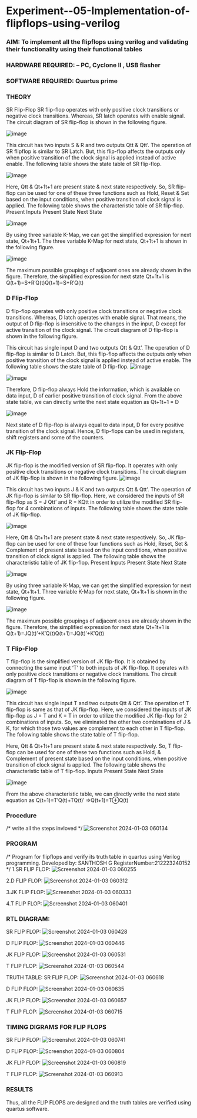 # Experiment--05-Implementation-of-flipflops-using-verilog
### AIM: To implement all the flipflops using verilog and validating their functionality using their functional tables
### HARDWARE REQUIRED:  – PC, Cyclone II , USB flasher
### SOFTWARE REQUIRED:   Quartus prime
### THEORY 
SR Flip-Flop
SR flip-flop operates with only positive clock transitions or negative clock transitions. Whereas, SR latch operates with enable signal. The circuit diagram of SR flip-flop is shown in the following figure.

![image](https://user-images.githubusercontent.com/36288975/167910294-bb550548-b1dc-4cba-9044-31d9037d476b.png)

 
This circuit has two inputs S & R and two outputs Qtt & Qtt’. The operation of SR flipflop is similar to SR Latch. But, this flip-flop affects the outputs only when positive transition of the clock signal is applied instead of active enable.
The following table shows the state table of SR flip-flop.


![image](https://user-images.githubusercontent.com/36288975/167910648-ced88e69-869c-42e2-9718-a285a3902446.png)


Here, Qtt & Qt+1t+1 are present state & next state respectively. So, SR flip-flop can be used for one of these three functions such as Hold, Reset & Set based on the input conditions, when positive transition of clock signal is applied. The following table shows the characteristic table of SR flip-flop.
Present Inputs	Present State	Next State


![image](https://user-images.githubusercontent.com/36288975/167908180-5fc9d589-1cb5-41f5-b2c8-927e04f5f387.png)

By using three variable K-Map, we can get the simplified expression for next state, Qt+1t+1. The three variable K-Map for next state, Qt+1t+1 is shown in the following figure.

![image](https://user-images.githubusercontent.com/36288975/167908214-25b30a54-db20-4bcb-9385-5f93a1982a09.png)

 
The maximum possible groupings of adjacent ones are already shown in the figure. Therefore, the simplified expression for next state Qt+1t+1 is
Q(t+1)=S+R′Q(t)Q(t+1)=S+R′Q(t)


### D Flip-Flop
D flip-flop operates with only positive clock transitions or negative clock transitions. Whereas, D latch operates with enable signal. That means, the output of D flip-flop is insensitive to the changes in the input, D except for active transition of the clock signal. The circuit diagram of D flip-flop is shown in the following figure.
 
This circuit has single input D and two outputs Qtt & Qtt’. The operation of D flip-flop is similar to D Latch. But, this flip-flop affects the outputs only when positive transition of the clock signal is applied instead of active enable.
The following table shows the state table of D flip-flop.
![image](https://user-images.githubusercontent.com/36288975/167908342-e03f0cbb-5958-43bb-b74a-5e3ec2341675.png)

![image](https://user-images.githubusercontent.com/36288975/167910325-aeef0739-0a54-40e2-bebd-6f5fa0cad10e.png)



Therefore, D flip-flop always Hold the information, which is available on data input, D of earlier positive transition of clock signal. From the above state table, we can directly write the next state equation as
Qt+1t+1 = D



![image](https://user-images.githubusercontent.com/36288975/167908850-d39d07ba-7f9d-490a-b9f2-274e189fd047.png)

Next state of D flip-flop is always equal to data input, D for every positive transition of the clock signal. Hence, D flip-flops can be used in registers, shift registers and some of the counters.


### JK Flip-Flop
JK flip-flop is the modified version of SR flip-flop. It operates with only positive clock transitions or negative clock transitions. The circuit diagram of JK flip-flop is shown in the following figure.
![image](https://user-images.githubusercontent.com/36288975/167910378-d2d984a7-2815-4d17-8c41-ee4bdf59ec24.png) 

 
This circuit has two inputs J & K and two outputs Qtt & Qtt’. The operation of JK flip-flop is similar to SR flip-flop. Here, we considered the inputs of SR flip-flop as S = J Qtt’ and R = KQtt in order to utilize the modified SR flip-flop for 4 combinations of inputs.
The following table shows the state table of JK flip-flop.


![image](https://user-images.githubusercontent.com/36288975/167908575-59c35afb-50d3-46a2-888c-47478a3179d5.png)

Here, Qtt & Qt+1t+1 are present state & next state respectively. So, JK flip-flop can be used for one of these four functions such as Hold, Reset, Set & Complement of present state based on the input conditions, when positive transition of clock signal is applied. The following table shows the characteristic table of JK flip-flop.
Present Inputs	Present State	Next State

![image](https://user-images.githubusercontent.com/36288975/167908664-c854ffe9-0bd3-44c2-bfa6-e53928181c69.png)


By using three variable K-Map, we can get the simplified expression for next state, Qt+1t+1. Three variable K-Map for next state, Qt+1t+1 is shown in the following figure.
 
 
 ![image](https://user-images.githubusercontent.com/36288975/167908688-fa93c3e9-8323-4864-947d-c11d163d5a90.png)

The maximum possible groupings of adjacent ones are already shown in the figure. Therefore, the simplified expression for next state Qt+1t+1 is
Q(t+1)=JQ(t)′+K′Q(t)Q(t+1)=JQ(t)′+K′Q(t)



### T Flip-Flop
T flip-flop is the simplified version of JK flip-flop. It is obtained by connecting the same input ‘T’ to both inputs of JK flip-flop. It operates with only positive clock transitions or negative clock transitions. The circuit diagram of T flip-flop is shown in the following figure.

![image](https://user-images.githubusercontent.com/36288975/167911534-5f3c445d-bc68-46e2-9a9c-7efce5febc60.png)



This circuit has single input T and two outputs Qtt & Qtt’. The operation of T flip-flop is same as that of JK flip-flop. Here, we considered the inputs of JK flip-flop as J = T and K = T in order to utilize the modified JK flip-flop for 2 combinations of inputs. So, we eliminated the other two combinations of J & K, for which those two values are complement to each other in T flip-flop.
The following table shows the state table of T flip-flop.



Here, Qtt & Qt+1t+1 are present state & next state respectively. So, T flip-flop can be used for one of these two functions such as Hold, & Complement of present state based on the input conditions, when positive transition of clock signal is applied. The following table shows the characteristic table of T flip-flop.
Inputs	Present State	Next State


![image](https://user-images.githubusercontent.com/36288975/167909015-53aa9450-3f28-4202-887a-79d88228f8a0.png)

From the above characteristic table, we can directly write the next state equation as
Q(t+1)=T′Q(t)+TQ(t)′
⇒Q(t+1)=T⊕Q(t)

### Procedure
/* write all the steps invloved */
![Screenshot 2024-01-03 060134](https://github.com/GSanthosh007/Experiment--05-Implementation-of-flipflops-using-verilog/assets/147527586/719d9241-6bbe-4bcc-9d08-f4a729a36914)

### PROGRAM 
/*
Program for flipflops  and verify its truth table in quartus using Verilog programming.
Developed by: SANTHOSH G
RegisterNumber:212223240152  
*/
1.SR FLIP FLOP:
![Screenshot 2024-01-03 060255](https://github.com/GSanthosh007/Experiment--05-Implementation-of-flipflops-using-verilog/assets/147527586/4b2fd328-3669-4bd0-b1e7-7fc488934a1e)


2.D FLIP FLOP:
![Screenshot 2024-01-03 060312](https://github.com/GSanthosh007/Experiment--05-Implementation-of-flipflops-using-verilog/assets/147527586/8eef2aec-2c20-451a-8673-5b058d2bef17)


3.JK FLIP FLOP:
![Screenshot 2024-01-03 060333](https://github.com/GSanthosh007/Experiment--05-Implementation-of-flipflops-using-verilog/assets/147527586/25aefa6f-121d-4f15-9ca4-884f358b6af6)


4.T FLIP FLOP:
![Screenshot 2024-01-03 060401](https://github.com/GSanthosh007/Experiment--05-Implementation-of-flipflops-using-verilog/assets/147527586/7c12405f-f6f5-4f46-ae27-f4f84b1c81b1)


### RTL DIAGRAM:
SR FLIP FLOP:
![Screenshot 2024-01-03 060428](https://github.com/GSanthosh007/Experiment--05-Implementation-of-flipflops-using-verilog/assets/147527586/9218d98f-0f91-47cd-9c39-66e374e23deb)

D FLIP FLOP:
![Screenshot 2024-01-03 060446](https://github.com/GSanthosh007/Experiment--05-Implementation-of-flipflops-using-verilog/assets/147527586/a337055e-3059-468f-ba8e-cb1f73595930)


JK FLIP FLOP:
![Screenshot 2024-01-03 060531](https://github.com/GSanthosh007/Experiment--05-Implementation-of-flipflops-using-verilog/assets/147527586/1349a918-546f-48ce-9399-04bb1e73957d)

T FLIP FLOP:
![Screenshot 2024-01-03 060544](https://github.com/GSanthosh007/Experiment--05-Implementation-of-flipflops-using-verilog/assets/147527586/403c0ea9-719c-4d27-b9da-d97b9a06a444)


TRUTH TABLE:
SR FLIP FLOP:
![Screenshot 2024-01-03 060618](https://github.com/GSanthosh007/Experiment--05-Implementation-of-flipflops-using-verilog/assets/147527586/ebe7ae31-2405-413f-9c9b-b91733d36cb7)


D FLIP FLOP:
![Screenshot 2024-01-03 060635](https://github.com/GSanthosh007/Experiment--05-Implementation-of-flipflops-using-verilog/assets/147527586/b013a054-0254-4967-a3d6-b8bd0feaab82)


JK FLIP FLOP:
![Screenshot 2024-01-03 060657](https://github.com/GSanthosh007/Experiment--05-Implementation-of-flipflops-using-verilog/assets/147527586/2164d6df-7cae-4e29-a21a-3e1081c40362)


T FLIP FLOP:
![Screenshot 2024-01-03 060715](https://github.com/GSanthosh007/Experiment--05-Implementation-of-flipflops-using-verilog/assets/147527586/2a9fc633-9283-4e2b-9bad-c47a0d2c48e0)



### TIMING DIGRAMS FOR FLIP FLOPS 

SR FLIP FLOP:
![Screenshot 2024-01-03 060741](https://github.com/GSanthosh007/Experiment--05-Implementation-of-flipflops-using-verilog/assets/147527586/bcc7ce89-75c3-4689-b2d1-c2d8167ee601)


D FLIP FLOP:
![Screenshot 2024-01-03 060804](https://github.com/GSanthosh007/Experiment--05-Implementation-of-flipflops-using-verilog/assets/147527586/885f696f-7e34-4de3-ab41-a5ef56fa7936)

JK FLIP FLOP:
![Screenshot 2024-01-03 060819](https://github.com/GSanthosh007/Experiment--05-Implementation-of-flipflops-using-verilog/assets/147527586/9edf2fa9-d1e9-4442-b1b3-ffdbdbf3edf5)

T FLIP FLOP:
![Screenshot 2024-01-03 060913](https://github.com/GSanthosh007/Experiment--05-Implementation-of-flipflops-using-verilog/assets/147527586/ca322cb8-ea8c-4288-b0b6-343dc73a58c3)

### RESULTS 
Thus, all the FLIP FLOPS are designed and the truth tables are verified using quartus software.
